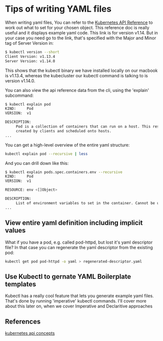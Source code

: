 # Tips of writing YAML files

When writing yaml files, You can refer to the [Kubernetes API Reference](https://kubernetes.io/docs/reference/generated/kubernetes-api/v1.14/) to work out what to set for your chosen object. This reference doc is really useful and it displays example yaml code. This link is for version v1.14. But in your case you need go to the link, that's specified with the Major and Minor tag of Server Version in:

```bash
$ kubectl version --short
Client Version: v1.13.4
Server Version: v1.14.0
```

This shows that the kubectl binary we have installed locally on our macbook is v1.13.4, whereas the kubecluster our kubectl command is talking to is version v1.14.0.

You can also view the api reference data from the cli, using the 'explain' subcommand:

```bash
$ kubectl explain pod
KIND:     Pod
VERSION:  v1

DESCRIPTION:
     Pod is a collection of containers that can run on a host. This resource is
     created by clients and scheduled onto hosts.
...
```

You can get a high-level overview of the entire yaml structure:

```bash
kubectl explain pod --recursive | less
```

And you can drill down like this:

```bash
$ kubectl explain pods.spec.containers.env --recursive
KIND:     Pod
VERSION:  v1

RESOURCE: env <[]Object>

DESCRIPTION:
     List of environment variables to set in the container. Cannot be updated.
...
```


## View entire yaml definition including implicit values

What if you have a pod, e.g. called pod-httpd, but lost it's yaml descriptor file? In that case you can regenerate the yaml descriptor from the existing pod:

```bash
kubectl get pod pod-httpd -o yaml > regenerated-descriptor.yaml
```

## Use Kubectl to gernate YAML Boilerplate templates

Kubectl has a really cool feature that lets you generate example yaml files. That's done by running 'imperative' kubectl commands. I'll cover more about this later on, when we cover Imperative and Declaritive approaches

## References

[kubernetes api concepts](https://kubernetes.io/docs/concepts/overview/kubernetes-api/)
